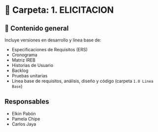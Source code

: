 # 📂 Carpeta: 1. ELICITACION

## 📌 Contenido general

Incluye versiones en desarrollo y línea base de:
- Especificaciones de Requisitos (ERS)
- Cronograma
- Matriz IREB
- Historias de Usuario
- Backlog
- Pruebas unitarias
- Línea base de requisitos, análisis, diseño y código (carpeta `1.0 Linea Base`)

## Responsables

- Elkin Pabón  
- Pamela Chipe  
- Carlos Jaya  
